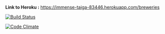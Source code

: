 **Link to Heroku :**
https://immense-taiga-83446.herokuapp.com/breweries

[![Build Status](https://travis-ci.org/ConstantKrieg/ratebeer.png)](https://travis-ci.org/ConstantKrieg/ratebeer)

[![Code Climate](https://codeclimate.com/github/ConstantKrieg/ratebeer.png)](https://codeclimate.com/github/ConstantKrieg/ratebeer)
